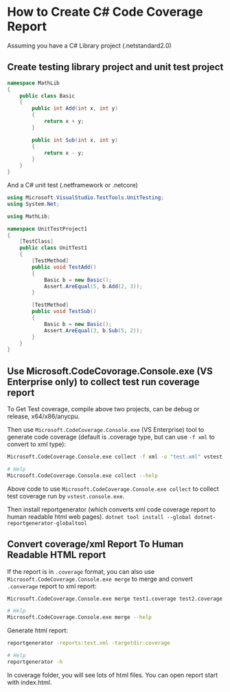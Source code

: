 # How to Create C# Code Coverage Report
Assuming you have a C# Library project (.netstandard2.0)


## Create testing library project and unit test project
```c#
namespace MathLib
{
    public class Basic
    {
        public int Add(int x, int y)
        {
            return x + y;
        }

        public int Sub(int x, int y)
        {
            return x - y;
        }
    }
}
```

And a C# unit test (.netframework or .netcore)
```C#
using Microsoft.VisualStudio.TestTools.UnitTesting;
using System.Net;

using MathLib;

namespace UnitTestProject1
{
    [TestClass]
    public class UnitTest1
    {
        [TestMethod]
        public void TestAdd()
        {
            Basic b = new Basic();
            Assert.AreEqual(5, b.Add(2, 3));
        }

        [TestMethod]
        public void TestSub()
        {
            Basic b = new Basic();
            Assert.AreEqual(3, b.Sub(5, 2));
        }
    }
}
```

## Use Microsoft.CodeCovorage.Console.exe (VS Enterprise only) to collect test run coverage report
To Get Test coverage, compile above two projects, can be debug or release, x64/x86/anycpu.

Then use `Microsoft.CodeCoverage.Console.exe` (VS Enterprise) tool to generate code coverage (default is .coverage type, but can use `-f xml` to convert to xml type):
```bash
Microsoft.CodeCoverage.Console.exe collect -f xml -o "test.xml" vstest.console.exe UnitTestProject1\bin\x64\Release\UnitTestProject1.dll

# Help
Microsoft.CodeCoverage.Console.exe collect --help
```

Above code to use `Microsoft.CodeCoverage.Console.exe collect` to collect test coverage run by `vstest.console.exe`.

Then install reportgenerator (which converts xml code coverage report to human readable html web pages).
```dotnet tool install --global dotnet-reportgenerator-globaltool```

## Convert coverage/xml Report To Human Readable HTML report

If the report is in `.coverage` format, you can also use `Microsoft.CodeCoverage.Console.exe merge` to merge and convert `.converage` report to xml report:
```bash
Microsoft.CodeCoverage.Console.exe merge test1.coverage test2.coverage -o testcoverage.xml -f xml

# Help
Microsoft.CodeCoverage.Console.exe merge --help
```

Generate html report:
```bash
reportgenerator -reports:test.xml -targetdir:coverage

# Help
reportgenerator -h
```

In coverage folder, you will see lots of html files. You can open report start with index.html.

